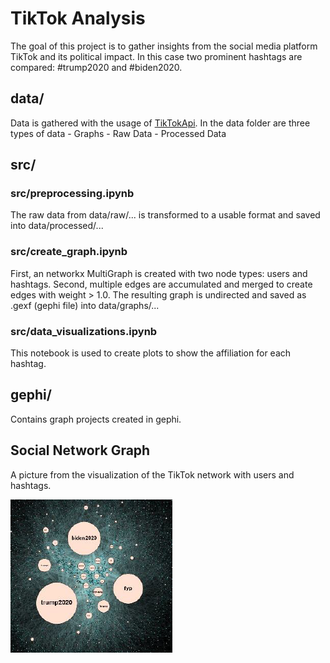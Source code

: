 # TikTok Analysis

The goal of this project is to gather insights from the social media platform TikTok and its political impact. In this case two prominent hashtags are compared: #trump2020 and #biden2020. 

## data/

Data is gathered with the usage of [TikTokApi](https://github.com/davidteather/TikTok-Api). 
In the data folder are three types of data
    - Graphs
    - Raw Data
    - Processed Data

## src/

### src/preprocessing.ipynb

The raw data from data/raw/... is transformed to a usable format and saved into data/processed/...

### src/create_graph.ipynb

First, an networkx MultiGraph is created with two node types: users and hashtags. Second, multiple edges are accumulated and merged to create edges with weight > 1.0.
The resulting graph is undirected and saved as .gexf (gephi file) into data/graphs/...

### src/data_visualizations.ipynb

This notebook is used to create plots to show the affiliation for each hashtag.

## gephi/

Contains graph projects created in gephi.

## Social Network Graph

A picture from the visualization of the TikTok network with users and hashtags.

![represantation of the tiktok network](graph.PNG "Logo Title Text 1")